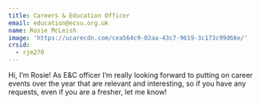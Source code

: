 ```yaml
---
title: Careers & Education Officer
email: education@ecsu.org.uk
name: Rosie McLeish
image: 'https://ucarecdn.com/cea564c9-02aa-43c7-9619-3c173c99d66e/'
crsid:
  - rjm270
---
```

Hi, I’m Rosie! As E&C officer I’m really looking forward to putting on career events over the year that are relevant and interesting, so if you have any requests, even if you are a fresher, let me know!
